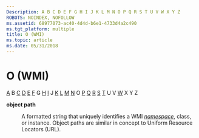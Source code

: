 ```yaml
---
Description: A B C D E F G H I J K L M N O P Q R S T U V W X Y Z
ROBOTS: NOINDEX, NOFOLLOW
ms.assetid: 68977073-ac40-4d4d-b6e1-4733d4a2c490
ms.tgt_platform: multiple
title: O (WMI)
ms.topic: article
ms.date: 05/31/2018
---
```


# O (WMI)

[A](gloss-a.md) B [C](gloss-c.md) [D](gloss-d.md) [E](gloss-e.md) [F](gloss-f.md) G [H](gloss-h.md) [I](gloss-i.md) J [K](gloss-k.md) [L](gloss-l.md) [M](gloss-m.md) [N](gloss-n.md) O [P](gloss-p.md) [Q](gloss-q.md) [R](gloss-r.md) [S](gloss-s.md) [T](gloss-t.md) U V [W](gloss-w.md) X Y Z

<dl> <dt>

<span id="wmi.gloss_object_path"></span><span id="WMI.GLOSS_OBJECT_PATH"></span>**object path**
</dt> <dd>

A formatted string that uniquely identifies a WMI [*namespace*](gloss-n.md), class, or instance. Object paths are similar in concept to Uniform Resource Locators (URL).

</dd> </dl>

 

 



